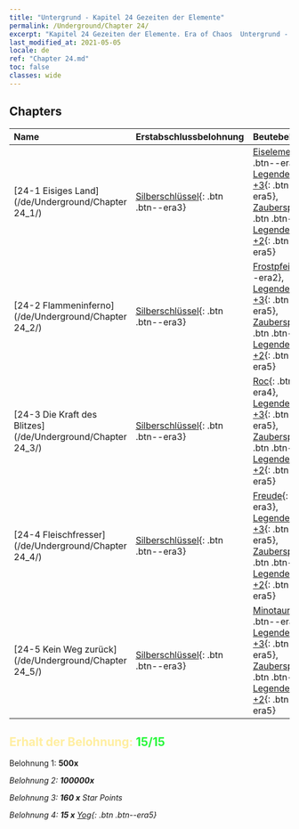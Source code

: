 ```yaml
---
title: "Untergrund - Kapitel 24 Gezeiten der Elemente"
permalink: /Underground/Chapter 24/
excerpt: "Kapitel 24 Gezeiten der Elemente. Era of Chaos  Untergrund - Kapitel 24. Gezeiten der Elemente"
last_modified_at: 2021-05-05
locale: de
ref: "Chapter 24.md"
toc: false
classes: wide
---
```


## Chapters

  | Name |  Erstabschlussbelohnung | Beutebelohnung |
  |:------------|:------------|:------------| 
  | [24-1 Eisiges Land](/de/Underground/Chapter 24_1/) | [Silberschlüssel](/ItemsDE/con_693/){: .btn .btn--era3} | [Eiselementar](/ItemsDE/unt_264/){: .btn .btn--era4}, [Legendenzertifikat +3](/ItemsDE/mat_88/){: .btn .btn--era5}, [Zauberspruchrollen](/ItemsDE/con_694/){: .btn .btn--era3}, [Legendenzertifikat +2](/ItemsDE/mat_81/){: .btn .btn--era5} |
  | [24-2 Flammeninferno](/de/Underground/Chapter 24_2/) | [Silberschlüssel](/ItemsDE/con_693/){: .btn .btn--era3} | [Frostpfeil](/ItemsDE/her_431/){: .btn .btn--era2}, [Legendenzertifikat +3](/ItemsDE/mat_88/){: .btn .btn--era5}, [Zauberspruchrollen](/ItemsDE/con_694/){: .btn .btn--era3}, [Legendenzertifikat +2](/ItemsDE/mat_81/){: .btn .btn--era5} |
  | [24-3 Die Kraft des Blitzes](/de/Underground/Chapter 24_3/) | [Silberschlüssel](/ItemsDE/con_693/){: .btn .btn--era3} | [Roc](/ItemsDE/unt_221/){: .btn .btn--era4}, [Legendenzertifikat +3](/ItemsDE/mat_88/){: .btn .btn--era5}, [Zauberspruchrollen](/ItemsDE/con_694/){: .btn .btn--era3}, [Legendenzertifikat +2](/ItemsDE/mat_81/){: .btn .btn--era5} |
  | [24-4 Fleischfresser](/de/Underground/Chapter 24_4/) | [Silberschlüssel](/ItemsDE/con_693/){: .btn .btn--era3} | [Freude](/ItemsDE/her_424/){: .btn .btn--era3}, [Legendenzertifikat +3](/ItemsDE/mat_88/){: .btn .btn--era5}, [Zauberspruchrollen](/ItemsDE/con_694/){: .btn .btn--era3}, [Legendenzertifikat +2](/ItemsDE/mat_81/){: .btn .btn--era5} |
  | [24-5 Kein Weg zurück](/de/Underground/Chapter 24_5/) | [Silberschlüssel](/ItemsDE/con_693/){: .btn .btn--era3} | [Minotaurus](/ItemsDE/unt_248/){: .btn .btn--era4}, [Legendenzertifikat +3](/ItemsDE/mat_88/){: .btn .btn--era5}, [Zauberspruchrollen](/ItemsDE/con_694/){: .btn .btn--era3}, [Legendenzertifikat +2](/ItemsDE/mat_81/){: .btn .btn--era5} |


## <span style="color: #ffeea0">Erhalt der Belohnung: </span><span style="color: #27f73a">15/15</span>

 Belohnung 1:  **500x** <i class="fas fa-gem"/>

 Belohnung 2:  **100000x** <i class="fas fa-coins"/>

 Belohnung 3: **160 x** Star Points

 Belohnung 4: **15 x** [Yog](/ItemsDE/her_377/){: .btn .btn--era5}

